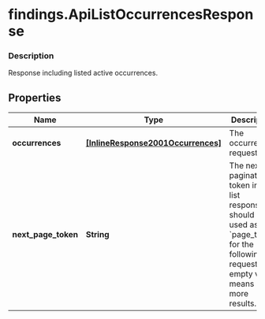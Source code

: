 # findings.ApiListOccurrencesResponse

### Description

Response including listed active occurrences.

## Properties
Name | Type | Description | Notes
------------ | ------------- | ------------- | -------------
**occurrences** | [**[InlineResponse2001Occurrences]**](InlineResponse2001Occurrences.md) | The occurrences requested. | [optional] 
**next_page_token** | **String** | The next pagination token in the list response. It should be used as &#x60;page_token&#x60; for the following request. An empty value means no more results. | [optional] 

